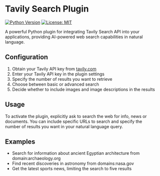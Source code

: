 # Tavily Search Plugin

[![Python Version](https://img.shields.io/badge/python-3.8%2B-blue)](https://python.org)
[![License: MIT](https://img.shields.io/badge/License-MIT-yellow.svg)](https://opensource.org/licenses/MIT)

A powerful Python plugin for integrating Tavily Search API into your applications, providing AI-powered web search capabilities in natural language.

## Configuration

1. Obtain your Tavily API key from [tavily.com](https://tavily.com)
2. Enter your Tavily API key in the plugin settings
3. Specify the number of results you want to retrieve
4. Choose between basic or advanced search
5. Decide whether to include images and image descriptions in the results

## Usage

To activate the plugin, explicitly ask to search the web for info, news or documents. You can include specific URLs to search and specify the number of results you want in your natural language query.

## Examples

- Search for information about ancient Egyptian architecture from domain:archaeology.org
- Find recent discoveries in astronomy from domains:nasa.gov
- Get the latest sports news, limiting the search to five results